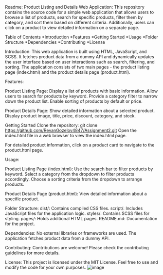 Readme:
Product Listing and Details Web Application:
This repository contains the source code for a simple web application that allows users to browse a list of products, search for specific products, filter them by category, and sort them based on different criteria. Additionally, users can click on a product to view detailed information on a separate page.

Table of Contents
*Introduction
*Features
*Getting Started
*Usage
*Folder Structure
*Dependencies
*Contributing
*License

Introduction:
This web application is built using HTML, JavaScript, and SCSS. It fetches product data from a dummy API and dynamically updates the user interface based on user interactions such as search, filtering, and sorting. The application consists of two main pages - the product listing page (index.html) and the product details page (product.html).

Features:

Product Listing Page:
Display a list of products with basic information.
Allow users to search for products by keyword.
Provide a category filter to narrow down the product list.
Enable sorting of products by default or price.

Product Details Page:
Show detailed information about a selected product.
Display product image, title, price, discount, category, and stock.

Getting Started
Clone the repository:
git clone https://github.com/RevanGozelov4847/Assignment2.git
Open the index.html file in a web browser to view the index.html page.

For detailed product information, click on a product card to navigate to the product.html page.

Usage:

Product Listing Page (index.html):
Use the search bar to filter products by keyword.
Select a category from the dropdown to filter products accordingly.
Choose a sorting criteria from the dropdown to arrange products.

Product Details Page (product.html):
View detailed information about a specific product.

Folder Structure:
dist/: Contains compiled CSS files.
script/: Includes JavaScript files for the application logic.
styles/: Contains SCSS files for styling.
pages/: Holds additional HTML pages.
README.md: Documentation for the project.

Dependencies:
No external libraries or frameworks are used.
The application fetches product data from a dummy API.

Contributing:
Contributions are welcome! Please check the contributing guidelines for more details.

License:
This project is licensed under the MIT License. Feel free to use and modify the code for your own purposes.
![image](https://github.com/RevanGozelov4847/Assignment2/assets/117466910/aa13a38f-06ae-4632-aff4-5c4708013506)
